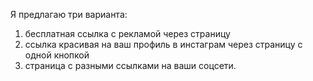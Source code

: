 Я предлагаю три варианта: 
1) бесплатная ссылка с рекламой через страницу
2) ссылка красивая на ваш профиль в инстаграм через страницу с одной кнопкой
3) страница с разными ссылками на ваши соцсети.